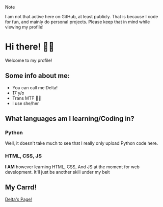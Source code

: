 > [!NOTE]
> I am not that active here on GitHub, at least publicly. That is because I code for fun, and mainly do personal projects. Please keep that in mind while viewing my profile!
# Hi there! 👋😺
Welcome to my profile!
## Some info about me:
- You can call me Delta!
- 17 y/o 
- Trans MTF 🏳️‍⚧️
- I use she/her
## What languages am I learning/Coding in?
### Python
Well, it doesn't take much to see that I really only upload Python code here.
### HTML, CSS, JS
**I AM** however learning HTML, CSS, And JS at the moment for web development. It'll just be another skill under my belt

## My Carrd!
[Delta's Page!](https://gooberdelta.carrd.co/)
